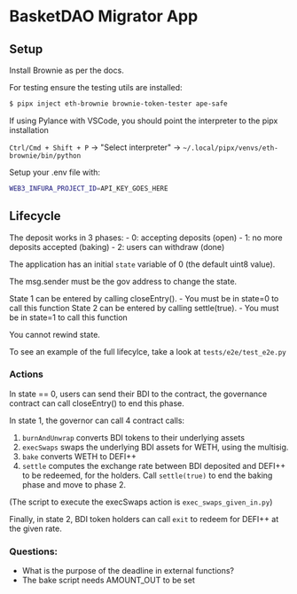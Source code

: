 # BasketDAO Migrator App

## Setup

Install Brownie as per the docs. 

For testing ensure the testing utils are installed: 

```sh
$ pipx inject eth-brownie brownie-token-tester ape-safe
```

If using Pylance with VSCode, you should point the interpreter to the pipx installation

`Ctrl/Cmd + Shift + P` -> "Select interpreter" -> `~/.local/pipx/venvs/eth-brownie/bin/python`

Setup your .env file with:

```sh
WEB3_INFURA_PROJECT_ID=API_KEY_GOES_HERE
```

## Lifecycle

The deposit works in 3 phases:
    - 0: accepting deposits (open)
    - 1: no more deposits accepted (baking)
    - 2: users can withdraw (done)

The application has an initial `state` variable of 0 (the default uint8 value).

The msg.sender must be the gov address to change the state.

State 1 can be entered by calling closeEntry().
    - You must be in state=0 to call this function
State 2 can be entered by calling settle(true).
    - You must be in state=1 to call this function

You cannot rewind state.

To see an example of the full lifecylce, take a look at `tests/e2e/test_e2e.py`

### Actions
In state == 0, users can send their BDI to the contract, the governance contract can call closeEntry() to end this phase.

In state 1, the governor can call 4 contract calls:

1. `burnAndUnwrap` converts BDI tokens to their underlying assets
2. `execSwaps` swaps the underlying BDI assets for WETH, using the multisig.
3. `bake` converts WETH to DEFI++
4. `settle` computes the exchange rate between BDI deposited and DEFI++ to be redeemed, for the holders. Call `settle(true)` to end the baking phase and move to phase 2.

(The script to execute the execSwaps action is `exec_swaps_given_in.py`)

Finally, in state 2, BDI token holders can call `exit` to redeem for DEFI++ at the given rate.

### Questions:
- What is the purpose of the deadline in external functions? 
- The bake script needs AMOUNT_OUT to be set

